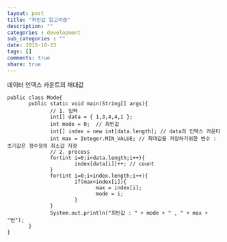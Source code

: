 ```yaml
---
layout: post
title: "최빈값 알고리즘"
description: ""
categories : development
sub_categories : ""
date: 2015-10-23
tags: []
comments: true
share: true
---
```


데이터 인덱스 카운트의 채대값

  

    public class Mode{
           public static void main(String[] args){
                  // 1. 입력 
                  int[] data = { 1,3,4,4,1 };
                  int mode = 0;  // 최빈값 
                  int[] index = new int[data.length]; // data의 인덱스 카운터
                  int max = Integer.MIN_VALUE; // 최대값을 저장하기위한 변수 : 초기값은 정수형의 최소값 지정
                  // 2. process
                  for(int i=0;i<data.length;i++){
                          index[data[i]]++; // count
                  }
                  for(int i=0;i<index.length;i++){
                          if(max<index[i]){
                                 max = index[i];
                                 mode = i;
                          }
                  }
                  System.out.println("최빈값 : " + mode + " , " + max + "번");
           }
    }

  

